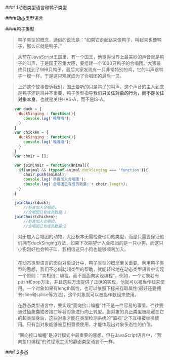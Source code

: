 ###1.1动态类型语言和鸭子类型

####动态类型语言







####鸭子类型

> 鸭子类型的概念，通俗的说法是：“如果它走起路来像鸭子，叫起来也像鸭子，那么它就是鸭子。”

>从前在JavaScript王国里，有一个国王，他觉得世界上最美妙的声音就是鸭子的叫声，于是国王召集大臣，要组建一个1000只鸭子的合唱团。大家最终只找到了999只鸭子，最后大家发现有一只非常特别的鸡，它的叫声跟鸭子一模一样，于是这只鸡就成为了合唱团的最后一员。

> 上述这个故事告诉我们，国王要听的只是鸭子的叫声，这个声音的主人到底是鸭子还是鸡并不重要，鸭子类型指导我们**只关住对象的行为，而不是关住对象本身**，也就是关住HAS-A，而不是IS-A。

```javascript
    var duck = {
      duckSinging : function(){
        console.log('嘎嘎嘎');
      }
    }
    var chicken = {
      duckSinging : function(){
        console.log('嘎嘎嘎');
      }
    }
    var choir = [];

    var joinChoir = function(animal){
      if(animal && (typeof animal.duckSinging === 'function')){
        choir.push(animal);
        console.log('恭喜加入合唱团');
        console.log('合唱团已有成员数量:'+ choir.length);
      } 
    }

    joinChoir(duck);
        //恭喜加入合唱团，
        //合唱团已有成员数量:1
    joinChoir(chicken);
        //恭喜加入合唱团，
        //合唱团已有成员数量:2
```

> 对于加入合唱团的动物，大臣根本无需检查他们的类型，而是只需要保证他们拥有duckSinging方法，如果下次期望计入合唱团的是一只小狗，而这只小狗刚好也会鸭子叫，我相信这只小狗也能够顺利加入。

###

>在动态类型语言的面向对象设计中，鸭子类型的概念至关重要。利用鸭子类型的思想，我们不必借助超类型的帮助，就能轻松地在动态类型语言中实现一个原则：“卖相借口编程，而不是面向实现编程”。例如，一个对象若有push和pop方法，并且这些方法提供了正确的实现，他就可以被当作栈来使用。一个对象如果有length属性，也可以依照下标来存取属性(最好还要拥有slice和splice等方法)，这个对象就可以被当作数组来使用。

> 在静态类型语言中，要实现“面向接口编程”并不是一件容易的事情，往往要通过抽象类或者接口等将对象进行向上转型。当对象的真正类型被隐藏在它的超类型身后，这些对象才能在类型检测系统的“监视”之下互相被替换使用。只有当对象能够被互相替换使用，才能体现出对象多态性的价值。

> “面向接口编程”是设计模式中最重要的思想。但在JavaScript语言中，“面向接口编程”的过程跟主流的静态类型语言不一样。

###1.2多态













